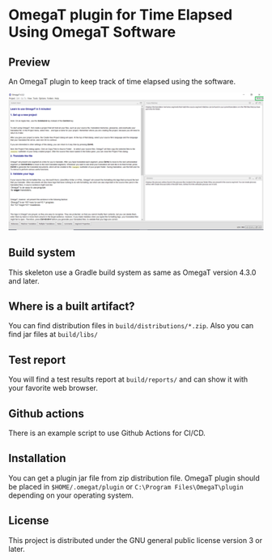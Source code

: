 # OmegaT plugin for Time Elapsed Using OmegaT Software

## Preview

An OmegaT plugin to keep track of time elapsed using the software.

![](https://github.com/vaish3496/TimeElapsed-OmegaT-Plugin/blob/master/screenshots/SS1.PNG)

## Build system

This skeleton use a Gradle build system as same as OmegaT version 4.3.0 and later.

## Where is a built artifact?

You can find distribution files in `build/distributions/*.zip`.
Also you can find jar files at `build/libs/`

## Test report

You will find a test results report at `build/reports/` and can show it with your favorite web browser.

## Github actions

There is an example script to use Github Actions for CI/CD.

## Installation

You can get a plugin jar file from zip distribution file.
OmegaT plugin should be placed in `$HOME/.omegat/plugin` or `C:\Program Files\OmegaT\plugin`
depending on your operating system.

## License

This project is distributed under the GNU general public license version 3 or later.
